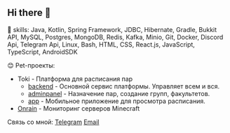 ## Hi there 👋

🔧 skills: Java, Kotlin, Spring Framework, JDBC, Hibernate, Gradle, Bukkit API, MySQL, Postgres, MongoDB, Redis, Kafka, Minio, Git, Docker, Discord Api, Telegram Api, Linux, Bash, HTML, CSS, React.js, JavaScript, TypeScript, AndroidSDK

😊 Pet-проекты:
- Toki - Платформа для расписания пар
  - [backend](https://github.com/inotbaggi/toki-backend) - Основной сервис платформы. Управляет всем и вся.
  - [adminpanel](https://github.com/inotbaggi/toki-adminpanel) - Назначение пар, создание групп, факультетов.
  - [app](https://github.com/inotbaggi/toki-app) - Мобильное приложение для просмотра расписания.
- [Onrain](https://github.com/inotbaggi/onrain) - Мониторинг серверов Minecraft

Связь со мной:
[Telegram](https://inotbaggi.t.me)
[Email](mailto:inotbaggi@gmail.com)
